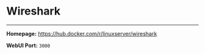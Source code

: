 # Wireshark

---

**Homepage:** https://hub.docker.com/r/linuxserver/wireshark

**WebUI Port:** `3000`